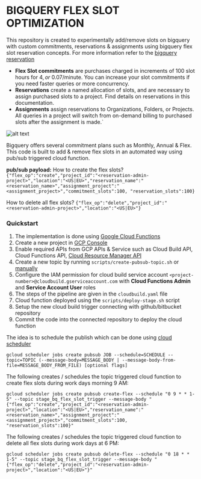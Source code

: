 # BIGQUERY FLEX SLOT OPTIMIZATION #

This repository is created to experimentally add/remove slots on bigquery with custom commitments, reservations & assignments using bigquery flex slot reservation concepts. For more information refer to the [bigquery reservation](https://cloud.google.com/bigquery/docs/reservations-intro)

- **Flex Slot commitments** are purchases charged in increments of 100 slot hours for $4, or ~$0.07/minute. You can increase your slot commitments if you need faster queries or more concurrency.  
- **Reservations** create a named allocation of slots, and are necessary to assign purchased slots to a project. Find details on reservations in this documentation.
- **Assignments** assign reservations to Organizations, Folders, or Projects. All queries in a project will switch from on-demand billing to purchased slots after the assignment is made.`

![alt text](https://cloud.google.com/bigquery/images/reservations-concepts.svg)

Bigquery offers several commitment plans such as Monthly, Annual & Flex. This code is built to add & remove flex slots in an automated way using pub/sub triggered cloud function.

**pub/sub payload:** 
How to create the flex slots?
`{"flex_op":"create","project_id":"<reservation-admin-project>","location":"<US|EU>","reservation_name":"<reservation_name>","assignment_project":"<assignment_project>","commitment_slots":100, "reservation_slots":100}`

How to delete all flex slots?
`{"flex_op":"delete","project_id":"<reservation-admin-project>","location":"<US|EU>"}`

### Quickstart
1.  The implementation is done using [Google Cloud Functions](https://cloud.google.com/functions/docs/concepts/overview)
2.  Create a new project in [GCP Console](https://console.cloud.google.com/projectcreate)
3.  Enable required APIs from GCP APIs & Service such as Cloud Build API, Cloud Functions API, [Cloud Resource Manager API](https://cloud.google.com/resource-manager/reference/rest)
4.  Create a new topic by running `scripts/create-pubsub-topic.sh` or [manually](https://cloud.google.com/pubsub/docs/quickstart-console)
5.  Configure the IAM permission for cloud build service account `<project-number>@cloudbuild.gserviceaccount.com` with **Cloud Functions Admin** and **Service Account User** roles
6.  The steps of the pipeline are given in the `cloudbuild.yaml` file
7.  Cloud function deployed using the `scripts/deploy-stage.sh` script
8.  Setup the new cloud build trigger connecting with github/bitbucket repository
9.  Commit the code into the connected repository to deploy the cloud function 

The idea is to schedule the publish which can be done using [cloud scheduler](https://cloud.google.com/scheduler/docs)

`gcloud scheduler jobs create pubsub JOB --schedule=SCHEDULE --topic=TOPIC (--message-body=MESSAGE_BODY | --message-body-from-file=MESSAGE_BODY_FROM_FILE) [optional flags]`

The following creates / schedules the topic triggered cloud function to create flex slots during work days morning 9 AM:

`gcloud scheduler jobs create pubsub create-flex --schedule "0 9 * * 1-5" --topic stage_bq_flex_slot_trigger --message-body "{"flex_op":"create","project_id":"<reservation-admin-project>","location":"<US|EU>","reservation_name":"<reservation_name>","assignment_project":"<assignment_project>","commitment_slots":100, "reservation_slots":100}"`

The following creates / schedules the topic triggered cloud function to delete all flex slots during work days at 6 PM:

`gcloud scheduler jobs create pubsub delete-flex --schedule "0 18 * * 1-5" --topic stage_bq_flex_slot_trigger --message-body "{"flex_op":"delete","project_id":"<reservation-admin-project>","location":"<US|EU>"}"`



